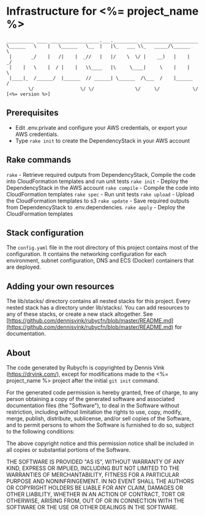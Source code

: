 # Infrastructure for <%= project_name %>

```
__________ ____ __________________.___._________ _____________________
\______   \    |   \______   \__  |   |\_   ___ \\_   _____/\______   \
 |       _/    |   /|    |  _//   |   |/    \  \/ |    __)   |    |  _/
 |    |   \    |  / |    |   \\____   |\     \____|     \    |    |   \
 |____|_  /______/  |______  // ______| \______  /\___  /    |______  /
        \/                 \/ \/               \/     \/            \/ [<%= version %>]
```

## Prerequisites

- Edit .env.private and configure your AWS credentials, or export your AWS credentials.
- Type `rake init` to create the DependencyStack in your AWS account

## Rake commands

`rake` - Retrieve required outputs from DependencyStack, Compile the code into CloudFormation templates and run unit tests
`rake init` - Deploy the DependencyStack in the AWS account
`rake compile` - Compile the code into CloudFormation templates
`rake spec` - Run unit tests
`rake upload` - Upload the CloudFormation templates to s3
`rake update` - Save required outputs from DependencyStack to .env.dependencies.<ENVIRONMENT>
`rake apply` - Deploy the CloudFormation templates

## Stack configuration

The `config.yaml` file in the root directory of this project contains most of the configuration.  It contains the networking configuration for each environment, subnet configuration, DNS and ECS (Docker) containers that are deployed.

## Adding your own resources

The lib/stacks/ directory contains all nested stacks for this project. Every nested stack has a
directory under lib/stacks/. You can add resources to any of these stacks, or create a new stack altogether. See [https://github.com/dennisvink/rubycfn/blob/master/README.md](https://github.com/dennisvink/rubycfn/blob/master/README.md) for documentation.

## About

The code generated by Rubycfn is copyrighted by Dennis Vink (https://drvink.com/),
except for modifications made to the <%= project_name %> project after the initial
`git init` command. 

For the generated code permission is hereby granted, free of charge, to any
person obtaining a copy of the generated software and associated documentation
files (the "Software"), to deal in the Software without restriction, including
without limitation the rights to use, copy, modify, merge, publish, distribute,
sublicense, and/or sell copies of the Software, and to permit persons to whom
the Software is furnished to do so, subject to the following conditions:

The above copyright notice and this permission notice shall be included in all
copies or substantial portions of the Software.

THE SOFTWARE IS PROVIDED "AS IS", WITHOUT WARRANTY OF ANY KIND, EXPRESS OR
IMPLIED, INCLUDING BUT NOT LIMITED TO THE WARRANTIES OF MERCHANTABILITY,
FITNESS FOR A PARTICULAR PURPOSE AND NONINFRINGEMENT. IN NO EVENT SHALL
THE AUTHORS OR COPYRIGHT HOLDERS BE LIABLE FOR ANY CLAIM, DAMAGES OR OTHER
LIABILITY, WHETHER IN AN ACTION OF CONTRACT, TORT OR OTHERWISE, ARISING FROM,
OUT OF OR IN CONNECTION WITH THE SOFTWARE OR THE USE OR OTHER DEALINGS IN
THE SOFTWARE.

